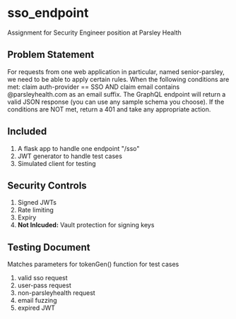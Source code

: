 # sso_endpoint

Assignment for Security Engineer position at Parsley Health

## Problem Statement

For requests from one web application in particular, named senior-parsley, we need to be
able to apply certain rules. When the following conditions are met:
claim auth-provider == SSO
AND
claim email contains @parsleyhealth.com as an email suffix.
The GraphQL endpoint will return a valid JSON response (you can use any sample schema you
choose). If the conditions are NOT met, return a 401 and take any appropriate action.

## Included

1. A flask app to handle one endpoint "/sso"
2. JWT generator to handle test cases
3. Simulated client for testing

## Security Controls
1. Signed JWTs
2. Rate limiting
3. Expiry
4. **Not Inlcuded:** Vault protection for signing keys

## Testing Document
Matches parameters for tokenGen() function for test cases
1. valid sso request
2. user-pass request
3. non-parsleyhealth request
4. email fuzzing
5. expired JWT

